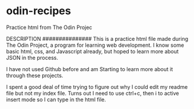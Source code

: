 # odin-recipes
Practice html from The Odin Projec

DESCRIPTION
###############
This is a practice html file made during The Odin Project, a program for learning web development.  I know some basic html, css, and Javascript already, but hoped to learn more about JSON in the process.

I have not used Github before and am Starting to learn more about it through these projects.

I spent a good deal of time trying to figure out why I could edit my readme file but not my index file.  Turns out I need to use ctrl+c, then i to active insert mode so I can type in the html file.

